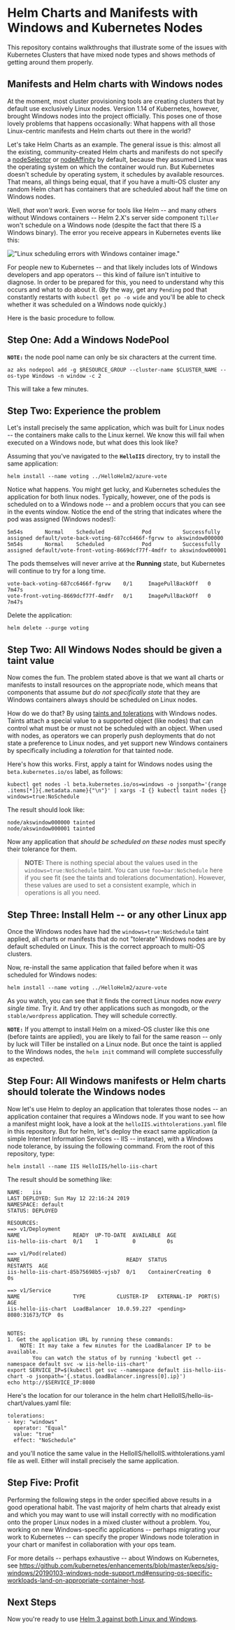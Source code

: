 # Helm Charts and Manifests with Windows and Kubernetes Nodes

This repository contains walkthroughs that illustrate some of the issues with Kubernetes Clusters that have mixed node types and shows methods of getting around them properly.

## Manifests and Helm charts with Windows nodes

At the moment, most cluster provisioning tools are creating clusters that by default use exclusively Linux nodes. Version 1.14 of Kubernetes, however, brought Windows nodes into the project officially. This poses one of those lovely problems that happens occasionally: What happens with all those Linux-centric manifests and Helm charts out there in the world? 

Let's take Helm Charts as an example. The general issue is this: almost all the existing, community-created Helm charts and manifests do not specify a [nodeSelector](https://kubernetes.io/docs/concepts/configuration/assign-pod-node/#nodeselector) or [nodeAffinity](https://kubernetes.io/docs/concepts/configuration/assign-pod-node/#node-affinity-beta-feature) by default, because they assumed Linux was the operating system on which the container would run. But Kubernetes doesn't schedule by operating system, it schedules by available resources. That means, all things being equal, that if you have a multi-OS cluster any random Helm chart has containers that are scheduled about half the time on Windows nodes. 

Well, _that won't work_. Even worse for tools like Helm -- and many others without Windows containers -- Helm 2.X's server side component `Tiller` won't schedule on a Windows node (despite the fact that there IS a Windows binary). The error you receive appears in Kubernetes events like this:

!["Linux scheduling errors with Windows container image."](../media/linux-schedules-to-windows.png)

For people new to Kubernetes -- and that likely includes lots of Windows developers and app operators -- this kind of failure isn't intuitive to diagnose. In order to be prepared for this, you need to understand why this occurs and what to do about it. (By the way, get any `Pending` pod that constantly restarts with `kubectl get po -o wide` and you'll be able to check whether it was scheduled on a Windows node quickly.)

Here is the basic procedure to follow.

## Step One: Add a Windows NodePool



**`NOTE:`** the node pool name can only be six characters at the current time.

	az aks nodepool add -g $RESOURCE_GROUP --cluster-name $CLUSTER_NAME --os-type Windows -n window -c 2 

This will take a few minutes.

## Step Two: Experience the problem
Let's install precisely the same application, which was built for Linux nodes -- the containers make calls to the Linux kernel. We know this will fail when executed on a Windows node, but what does this look like?

Assuming that you've navigated to the **`HelloIIS`** directory, try to install the same application:

	helm install --name voting ../HelloHelm2/azure-vote

Notice what happens. You might get lucky, and Kubernetes schedules the application for both linux nodes. Typically, however, one of the pods is scheduled on to a Windows node -- and a problem occurs that you can see in the events window. Notice the end of the string that indicates where the pod was assigned (Windows nodes!):

	5m54s       Normal    Scheduled            Pod          Successfully assigned default/vote-back-voting-687cc6466f-fgrvw to akswindow000000
	5m54s       Normal    Scheduled            Pod          Successfully assigned default/vote-front-voting-8669dcf77f-4mdfr to akswindow000001

The pods themselves will never arrive at the **Running** state, but Kubernetes will continue to try for a long time.

	vote-back-voting-687cc6466f-fgrvw    0/1     ImagePullBackOff   0          7m47s
	vote-front-voting-8669dcf77f-4mdfr   0/1     ImagePullBackOff   0          7m47s

Delete the application:

	helm delete --purge voting

## Step Two:  All Windows Nodes should be given a taint value
Now comes the fun. The problem stated above is that we want all charts or manifests to install resources on the appropriate node, which means that components that assume _but do not specifically state_ that they are Windows containers always should be scheduled on Linux nodes. 

How do we do that? By using [taints and tolerations](https://kubernetes.io/docs/concepts/configuration/taint-and-toleration/) with Windows nodes. Taints attach a special value to a supported object (like nodes) that can control what must be or must not be scheduled with an object. When used with nodes, as operators we can properly push deployments that do not state a preference to Linux nodes, and yet support new Windows containers by specifically including a _toleration_ for that tainted node. 

Here's how this works. First, apply a taint for Windows nodes using the `beta.kubernetes.io/os` label, as follows:

	kubectl get nodes -l beta.kubernetes.io/os=windows -o jsonpath='{range .items[*]}{.metadata.name}{"\n"}' | xargs -I {} kubectl taint nodes {} windows=true:NoSchedule

The result should look like:

	node/akswindow000000 tainted
	node/akswindow000001 tainted

Now any application that _should be scheduled on these nodes_ must specify their tolerance for them.

> **NOTE:** There is nothing special about the values used in the `windows=true:NoSchedule` taint. You can use `foo=bar:NoSchedule` here if you see fit (see the taints and tolerations documentation). However, these values are used to set a consistent example, which in operations is all you need. 

## Step Three: Install Helm -- or any other Linux app
Once the Windows nodes have had the `windows=true:NoSchedule` taint applied, all charts or manifests that do not "tolerate" Windows nodes are by default scheduled on Linux. This is the correct approach to multi-OS clusters. 

Now, re-install the same application that failed before when it was scheduled for Windows nodes:

	helm install --name voting ../HelloHelm2/azure-vote

As you watch, you can see that it finds the correct Linux nodes now _every single time_. Try it. And try other applications such as mongodb, or the `stable/wordpress` application. They will schedule correctly.

**`NOTE:`** If you attempt to install Helm on a mixed-OS cluster like this one (before taints are applied), you are likely to fail for the same reason -- only by luck will Tiller be installed on a Linux node. But once the taint is applied to the Windows nodes, the `helm init` command will complete successfully as expected.

## Step Four: All Windows manifests or Helm charts should tolerate the Windows nodes
Now let's use Helm to deploy an application that tolerates those nodes -- an application container that requires a Windows node. If you want to see how a manifest might look, have a look at the `helloIIS.withtolerations.yaml` file in this repository. But for helm, let's deploy the exact same application (a simple Internet Information Services -- IIS -- instance), with a Windows node tolerance, by issuing the following command. From the root of this repository, type:

	helm install --name IIS HelloIIS/hello-iis-chart

The result should be something like:

	NAME:   iis
	LAST DEPLOYED: Sun May 12 22:16:24 2019
	NAMESPACE: default
	STATUS: DEPLOYED

	RESOURCES:
	==> v1/Deployment
	NAME                 READY  UP-TO-DATE  AVAILABLE  AGE
	iis-hello-iis-chart  0/1    1           0          0s

	==> v1/Pod(related)
	NAME                                  READY  STATUS             RESTARTS  AGE
	iis-hello-iis-chart-85b75698b5-vjsb7  0/1    ContainerCreating  0         0s

	==> v1/Service
	NAME                 TYPE          CLUSTER-IP   EXTERNAL-IP  PORT(S)         AGE
	iis-hello-iis-chart  LoadBalancer  10.0.59.227  <pending>    8080:31673/TCP  0s


	NOTES:
	1. Get the application URL by running these commands:
		NOTE: It may take a few minutes for the LoadBalancer IP to be available.
			You can watch the status of by running 'kubectl get --namespace default svc -w iis-hello-iis-chart'
	export SERVICE_IP=$(kubectl get svc --namespace default iis-hello-iis-chart -o jsonpath='{.status.loadBalancer.ingress[0].ip}')
	echo http://$SERVICE_IP:8080

Here's the location for our tolerance in the helm chart HelloIIS/hello-iis-chart/values.yaml file:

	tolerations: 
	- key: "windows"
	  operator: "Equal"
	  value: "true"
	  effect: "NoSchedule"

and you'll notice the same value in the HelloIIS/helloIIS.withtolerations.yaml file as well. Either will install precisely the same application. 

## Step Five: Profit
Performing the following steps in the order specified above results in a good operational habit. The vast majority of helm charts that already exist and which you may want to use will install correctly with no modification onto the proper Linux nodes in a mixed cluster without a problem. You, working on new Windows-specific applications -- perhaps migrating your work to Kubernetes -- can specify the proper Windows node toleration in your chart or manifest in collaboration with your ops team. 

For more details -- perhaps exhaustive -- about Windows on Kubernetes, see https://github.com/kubernetes/enhancements/blob/master/keps/sig-windows/20190103-windows-node-support.md#ensuring-os-specific-workloads-land-on-appropriate-container-host. 

## Next Steps

Now you're ready to use [Helm 3 against both Linux and Windows](../HelloHelm3/README.md). 
